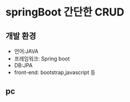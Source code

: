 # springBoot 간단한 CRUD
## 개발 환경 
* 언어:JAVA
* 프레임워크: Spring boot
* DB:JPA
* front-end: bootstrap,javascript 등


## pc

